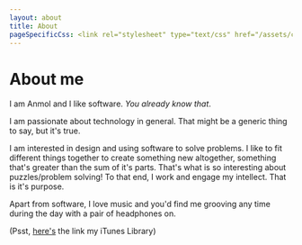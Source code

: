 ```yaml
---
layout: about
title: About
pageSpecificCss: <link rel="stylesheet" type="text/css" href="/assets/css/about.css">
---
```

# About me

I am Anmol and I like software. _You already know that_.

I am passionate about technology in general. That might be a generic thing to say, but it's true.

I am interested in design and using software to solve problems. I like to fit different things together to create something new altogether, something that's greater than the sum of it's parts. That's what is so interesting about puzzles/problem solving! To that end, I work and engage my intellect. That is it's purpose.

Apart from software, I love music and you'd find me grooving any time during the day with a pair of headphones on.

(Psst, [here's](https://itunes.apple.com/profile/anmol01shukla) the link my iTunes Library)